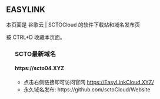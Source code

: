 <div class="container readme-background" id="container_readme">
  <div class="readme">
  <h2>EASYLINK</h2>
    <p>本页面是 谷歌云 | SCTOCloud 的软件下载站和域名发布页</p>
          <p>按 CTRL+D 收藏本页面。</p>
  <ul>
        <h3>SCTO最新域名</h1>
         <h4>https://scto04.XYZ</h3>
        <ul>
            <li>点击右侧链接即可访问官网  <a href="https://EasyLinkCloud.XYZ/" target="_blank">https://EasyLinkCloud.XYZ/</a></li>
            <li>永久域名发布: https://github.com/sctoCloud/Website</li>
        </ul>
  </ul>
  </div>
</div>
